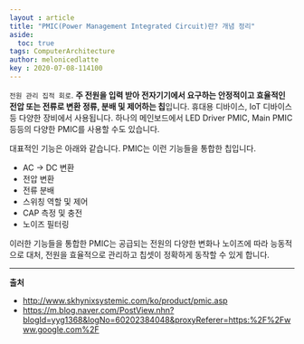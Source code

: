 ```yaml
---
layout : article
title: "PMIC(Power Management Integrated Circuit)란? 개념 정리"
aside:
  toc: true
tags: ComputerArchitecture
author: melonicedlatte  
key : 2020-07-08-114100  
---      
```



`전원 관리 집적 회로`. **주 전원을 입력 받아 전자기기에서 요구하는 안정적이고 효율적인 전압 또는 전류로 변환 정류, 분배 및 제어하는 칩**입니다. 휴대용 디바이스, IoT 디바이스 등 다양한 장비에서 사용됩니다. 하나의 메인보드에서 LED Driver PMIC, Main PMIC 등등의 다양한 PMIC를 사용할 수도 있습니다. 

대표적인 기능은 아래와 같습니다. PMIC는 이런 기능들을 통합한 칩입니다. 
- AC -> DC 변환
- 전압 변환
- 전류 분배
- 스위칭 역할 및 제어
- CAP 측정 및 충전
- 노이즈 필터링

이러한 기능들을 통합한 PMIC는 공급되는 전원의 다양한 변화나 노이즈에 따라 능동적으로 대처, 전원을 효율적으로 관리하고 칩셋이 정확하게 동작할 수 있게 합니다. 

---

**출처**

- http://www.skhynixsystemic.com/ko/product/pmic.asp 
- https://m.blog.naver.com/PostView.nhn?blogId=yyg1368&logNo=60202384048&proxyReferer=https:%2F%2Fwww.google.com%2F
